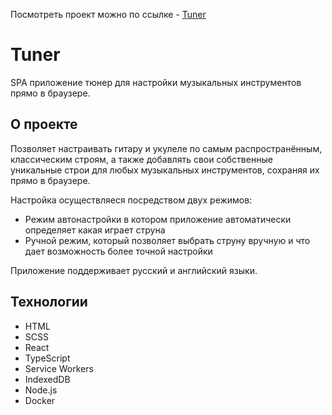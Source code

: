 Посмотреть проект можно по ссылке - [Tuner](https://fox-tuner.herokuapp.com/)

# Tuner

SPA приложение тюнер для настройки музыкальных инструментов прямо в браузере.

## О проекте

Позволяет настраивать гитару и укулеле по самым распространённым, классическим строям, а также добавлять свои собственные уникальные строи для любых музыкальных инструментов, сохраняя их прямо в браузере.

Настройка осуществляеся посредством двух режимов:

- Режим автонастройки в котором приложение автоматически определяет какая играет струна
- Ручной режим, который позволяет выбрать струну вручную и что дает возможность более точной настройки

Приложение поддерживает русский и английский языки.

## Технологии

- HTML
- SCSS
- React
- TypeScript
- Service Workers
- IndexedDB
- Node.js
- Docker
